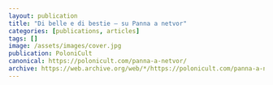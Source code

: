 ```yaml
---
layout: publication
title: "Di belle e di bestie – su Panna a netvor"
categories: [publications, articles]
tags: []
image: /assets/images/cover.jpg
publication: PoloniCult
canonical: https://polonicult.com/panna-a-netvor/
archive: https://web.archive.org/web/*/https://polonicult.com/panna-a-netvor/
---
```

